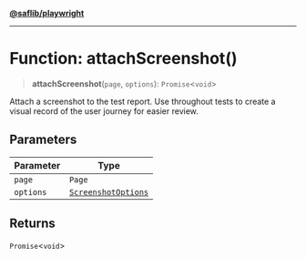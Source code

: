 [**@saflib/playwright**](../index.md)

***

# Function: attachScreenshot()

> **attachScreenshot**(`page`, `options`): `Promise`\<`void`\>

Attach a screenshot to the test report. Use throughout tests to create a visual record of the user journey for easier review.

## Parameters

| Parameter | Type |
| ------ | ------ |
| `page` | `Page` |
| `options` | [`ScreenshotOptions`](../interfaces/ScreenshotOptions.md) |

## Returns

`Promise`\<`void`\>
